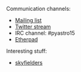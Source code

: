 Communication channels:

* [Mailing list](https://groups.google.com/forum/#!forum/pyastro15-participants)
* [Twitter stream](https://twitter.com/search?q=%23pyastro15&src=typd)
* IRC channel: #pyastro15
* [Etherpad](https://etherpad.net/p/python-in-astronomy)

Interesting stuff:
* [skyfielders](https://github.com/skyfielders)
